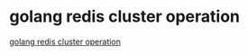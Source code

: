 # golang redis cluster operation
[golang redis cluster operation](https://aiwithcloud.com/2022/09/15/golang_redis_cluster_operation/)